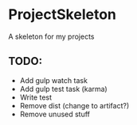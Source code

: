 # ProjectSkeleton
A skeleton for my projects

## TODO:
* Add gulp watch task
* Add gulp test task (karma)
* Write test
* Remove dist (change to artifact?)
* Remove unused stuff